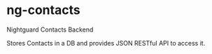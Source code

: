 # ng-contacts
Nightguard Contacts Backend

Stores Contacts in a DB and provides JSON RESTful API to access it.
